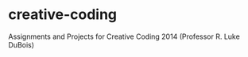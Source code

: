 creative-coding
===============

Assignments and Projects for Creative Coding 2014 (Professor R. Luke DuBois)
